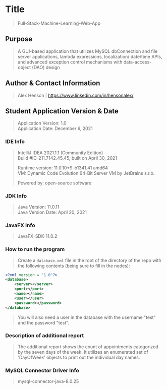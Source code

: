 # Title 
>Full-Stack-Machine-Learning-Web-App

## Purpose
>A GUI-based application that utilizes MySQL dbConnection and file server applications, lambda expressions, localization/ date/time APIs, and advanced exception control mechanisms with data-access-object (DAO) design

## Author & Contact Information
>Alex Henson | <https://www.linkedin.com/in/hensonalex/>

## Student Application Version & Date
>Application Version: 1.0  
>Application Date: December 6, 2021
> 
### IDE Info
>IntelliJ IDEA 2021.1.1 (Community Edition)  
>Build #IC-211.7142.45.45, built on April 30, 2021
> 
> Runtime version: 11.0.10+9-b1341.41 amd64  
> VM: Dynamic Code Evolution 64-Bit Server VM by JetBrains s.r.o.
> 
> Powered by: open-source software

### JDK Info
>Java Version: 11.0.11  
>Java Version Date: April 20, 2021

### JavaFX Info
>JavaFX-SDK-11.0.2

### How to run the program
>Create a `database.xml` file in the root of the directory of the repo with the following contents (being sure to fill in the nodes):

```xml
<?xml version = "1.0"?>
<database>
    <server></server>
    <port></port>
    <name></name>
    <user></user>
    <password></password>
</database>
```

>You will also need a user in the database with the username "test" and the password "test".

### Description of additional report
> The additional report shows the count of appointments categorized by the seven days of the week. It utilizes an enumerated set of 'DayOfWeek' objects to print out the individual day names.

### MySQL Connector Driver Info
>mysql-connector-java-8.0.25

